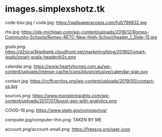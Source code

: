 # images.simplexshotz.tk

code-blur.jpg / code.jpg:
https://wallpaperaccess.com/full/796832.jpg

rhs.jpg:
https://ids-michigan.com/wp-content/uploads/2018/12/Romeo-Community-Schools/Romeo-RETC-New-High-School/header_1_Slide-15.jpg

goals.png:
https://d2slcw3kip6qmk.cloudfront.net/marketing/blog/2018Q1/smart-goals/smart-goals-header@2x.png

calendar.png:
https://www.heartyhomes.com.au/wp-content/uploads/intense-cache/icons/plugin/elusive/calendar-sign.svg

contact.jpg:
https://ccffcerritos.org/wp-content/uploads/2019/05/contact-us.jpg

sources.png:
https://www.monsterinsights.com/wp-content/uploads/2017/07/boost-seo-with-analytics.png

COVID-19.png:
https://www.state.gov/coronavirus/

computer.jpg/computer-thin.png:
TAKEN BY ME

account.png/account-small.png:
https://freesvg.org/user-icon
